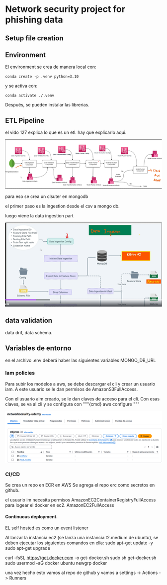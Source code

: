 # Network security project for phishing data

## Setup file creation

## Environment

El environment se crea de manera local con:
```
conda create -p .venv python=3.10
```
y se activa con:
```
conda activate ./.venv
```
Después, se pueden instalar las librerias.

## ETL Pipeline


el vido 127 explica lo que es un etl. hay que explicarlo aqui.

![alt text](image.png)

para eso se crea un clsuter en mongodb

el primer paso es la ingestion desde el csv a mongo db.

luego viene la data ingestion part

![alt text](image-1.png)


## data validation

data drif, data schema.

## Variables de entorno
en el archivo .env deberá haber las siguientes variables
MONGO_DB_URL


### Iam policies
Para subir los modelos a aws, se debe descargar el cli y crear un usuario iam.
A este usuario se le dan permisos de AmazonS3FullAccess.

Con el usuario aim creado, se le dan claves de acceso para el cli. Con esas claves, se va al cli y se configura con 
"""{cmd}
aws configure
"""

![alt text](image-2.png)

### CI/CD
Se crea un repo en ECR en AWS
Se agrega el repo erc como secretos en github.

el usuario im necesita permisos AmazonEC2ContainerRegistryFullAccess para logear el docker en ec2. AmazonEC2FullAccess

#### Continuous deployment.
EL self hosted es como un event listener

Al lanzar la instancia ec2 (se lanza una instancia t2.medium de ubuntu), se deben ejecutar los siguientes comandos en ella:
sudo apt-get update -y
sudo apt-get upgrade

curl -fsSL https://get.docker.com -o get-docker.sh
sudo sh get-docker.sh
sudo usermod -aG docker ubuntu
newgrp docker

una vez hecho esto vamos al repo de github y vamos a settings -> Actions -> Runners